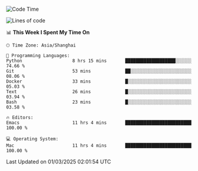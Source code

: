 <!--START_SECTION:waka-->
![Code Time](http://img.shields.io/badge/Code%20Time-2%2C554%20hrs%2042%20mins-blue)

![Lines of code](https://img.shields.io/badge/From%20Hello%20World%20I%27ve%20Written-335.2%20thousand%20lines%20of%20code-blue)

📊 **This Week I Spent My Time On** 

```text
🕑︎ Time Zone: Asia/Shanghai

💬 Programming Languages: 
Python                   8 hrs 15 mins       ███████████████████░░░░░░   74.66 % 
Git                      53 mins             ██░░░░░░░░░░░░░░░░░░░░░░░   08.06 % 
Docker                   33 mins             █░░░░░░░░░░░░░░░░░░░░░░░░   05.03 % 
Text                     26 mins             █░░░░░░░░░░░░░░░░░░░░░░░░   03.94 % 
Bash                     23 mins             █░░░░░░░░░░░░░░░░░░░░░░░░   03.58 % 

🔥 Editors: 
Emacs                    11 hrs 4 mins       █████████████████████████   100.00 % 

💻 Operating System: 
Mac                      11 hrs 4 mins       █████████████████████████   100.00 % 
```


 Last Updated on 01/03/2025 02:01:54 UTC
<!--END_SECTION:waka-->
